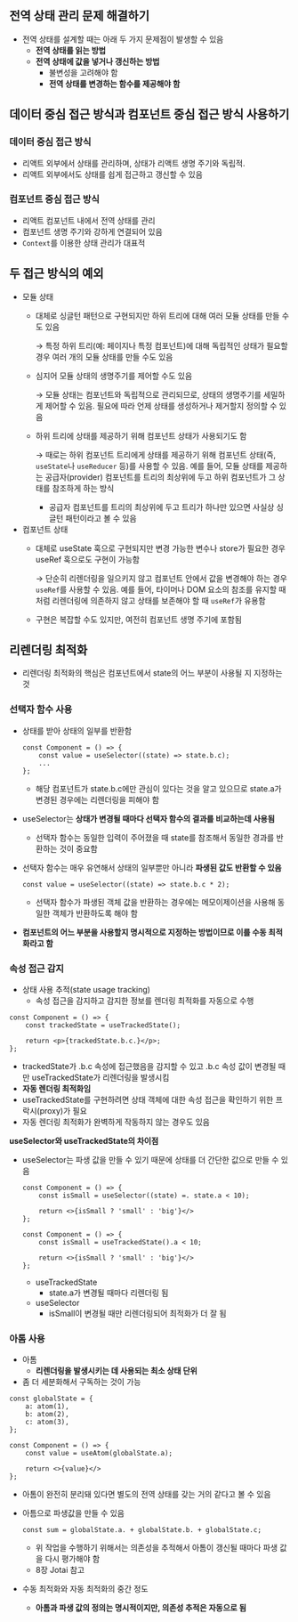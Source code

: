 ## 전역 상태 관리 문제 해결하기

- 전역 상태를 설계할 때는 아래 두 가지 문제점이 발생할 수 있음
    - **전역 상태를 읽는 방법**
    - **전역 상태에 값을 넣거나 갱신하는 방법**
        - 불변성을 고려해야 함
        - **전역 상태를 변경하는 함수를 제공해야 함**

## 데이터 중심 접근 방식과 컴포넌트 중심 접근 방식 사용하기

### **데이터 중심 접근 방식**

- 리액트 외부에서 상태를 관리하며, 상태가 리액트 생명 주기와 독립적.
- 리액트 외부에서도 상태를 쉽게 접근하고 갱신할 수 있음

### **컴포넌트 중심 접근 방식**

- 리액트 컴포넌트 내에서 전역 상태를 관리
- 컴포넌트 생명 주기와 강하게 연결되어 있음
- `Context`를 이용한 상태 관리가 대표적

## 두 접근 방식의 예외

- 모듈 상태
    - 대체로 싱글턴 패턴으로 구현되지만 하위 트리에 대해 여러 모듈 상태를 만들 수도 있음
        
        → 특정 하위 트리(예: 페이지나 특정 컴포넌트)에 대해 독립적인 상태가 필요할 경우 여러 개의 모듈 상태를 만들 수도 있음
        
    - 심지어 모듈 상태의 생명주기를 제어할 수도 있음
        
        → 모듈 상태는 컴포넌트와 독립적으로 관리되므로, 상태의 생명주기를 세밀하게 제어할 수 있음. 필요에 따라 언제 상태를 생성하거나 제거할지 정의할 수 있음
        
    - 하위 트리에 상태를 제공하기 위해 컴포넌트 상태가 사용되기도 함
        
        → 때로는 하위 컴포넌트 트리에게 상태를 제공하기 위해 컴포넌트 상태(즉, `useState`나 `useReducer` 등)를 사용할 수 있음. 예를 들어, 모듈 상태를 제공하는 공급자(provider) 컴포넌트를 트리의 최상위에 두고 하위 컴포넌트가 그 상태를 참조하게 하는 방식
        
        - 공급자 컴포넌트를 트리의 최상위에 두고 트리가 하나만 있으면 사실상 싱글턴 패턴이라고 볼 수 있음
- 컴포넌트 상태
    - 대체로 useState 훅으로 구현되지만 변경 가능한 변수나 store가 필요한 경우 useRef 훅으로도 구현이 가능함
        
        → 단순히 리렌더링을 일으키지 않고 컴포넌트 안에서 값을 변경해야 하는 경우 `useRef`를 사용할 수 있음. 예를 들어, 타이머나 DOM 요소의 참조를 유지할 때처럼 리렌더링에 의존하지 않고 상태를 보존해야 할 때 `useRef`가 유용함
        
    - 구현은 복잡할 수도 있지만, 여전히 컴포넌트 생명 주기에 포함됨

## 리렌더링 최적화

- 리렌더링 최적화의 핵심은 컴포넌트에서 state의 어느 부분이 사용될 지 지정하는 것

### 선택자 함수 사용

- 상태를 받아 상태의 일부를 반환함
    
    ```tsx
    const Component = () => {
    	const value = useSelector((state) => state.b.c);
    	...
    };
    ```
    
    - 해당 컴포넌트가 state.b.c에만 관심이 있다는 것을 알고 있으므로 state.a가 변경된 경우에는 리렌더링을 피해야 함
- useSelector는 **상태가 변경될 때마다 선택자 함수의 결과를 비교하는데 사용됨**
    - 선택자 함수는 동일한 입력이 주어졌을 때 state를 참조해서 동일한 경과를 반환하는 것이 중요함
- 선택자 함수는 매우 유연해서 상태의 일부뿐만 아니라 **파생된 값도 반환할 수 있음**
    
    ```tsx
    const value = useSelector((state) => state.b.c * 2);
    ```
    
    - 선택자 함수가 파생된 객체 값을 반환하는 경우에는 메모이제이션을 사용해 동일한 객체가 반환하도록 해야 함
- **컴포넌트의 어느 부분을 사용할지 명시적으로 지정하는 방법이므로 이를 수동 최적화라고 함**

### 속성 접근 감지

- 상태 사용 추적(state usage tracking)
    - 속성 접근을 감지하고 감지한 정보를 렌더링 최적화를 자동으로 수행

```tsx
const Component = () => {
	const trackedState = useTrackedState();

	return <p>{trackedState.b.c.}</p>;
};
```

- trackedState가 .b.c 속성에 접근했음을 감지할 수 있고 .b.c 속성 값이 변경될 때만 useTrackedState가 리렌더링을 발생시킴
- **자동 렌더링 최적화임**
- useTrackedState를 구현하려면 상태 객체에 대한 속성 접근을 확인하기 위한 프락시(proxy)가 필요
- 자동 렌더링 최적화가 완벽하게 작동하지 않는 경우도 있음

**useSelector와 useTrackedState의 차이점**

- useSelector는 파생 값을 만들 수 있기 때문에 상태를 더 간단한 값으로 만들 수 있음
    
    ```tsx
    const Component = () => {
    	const isSmall = useSelector((state) =. state.a < 10);
    	
    	return <>{isSmall ? 'small' : 'big'}</>
    };
    ```
    
    ```tsx
    const Component = () => {
    	const isSmall = useTrackedState().a < 10;
    	
    	return <>{isSmall ? 'small' : 'big'}</>
    };
    ```
    
    - useTrackedState
        - state.a가 변경될 때마다 리렌더링 됨
    - useSelector
        - isSmall이 변경될 때만 리렌더링되어 최적화가 더 잘 됨

### 아톰 사용

- 아톰
    - **리렌더링을 발생시키는 데 사용되는 최소 상태 단위**
- 좀 더 세분화해서 구독하는 것이 가능

```tsx
const globalState = {
	a: atom(1),
	b: atom(2),
	c: atom(3),	
};

const Component = () => {
	const value = useAtom(globalState.a);
	
	return <>{value}</>
};
```

- 아톰이 완전히 분리돼 있다면 별도의 전역 상태를 갖는 거의 같다고 볼 수 있음
- 아틈으로 파생값을 만들 수 있음
    
    ```tsx
    const sum = globalState.a. + globalState.b. + globalState.c;
    ```
    
    - 위 작업을 수행하기 위해서는 의존성을 추적해서 아톰이 갱신될 때마다 파생 값을 다시 평가해야 함
    - 8장 Jotai 참고
- 수동 최적화와 자동 최적화의 중간 정도
    - **아톰과 파생 값의 정의는 명시적이지만, 의존성 추적은 자동으로 됨**